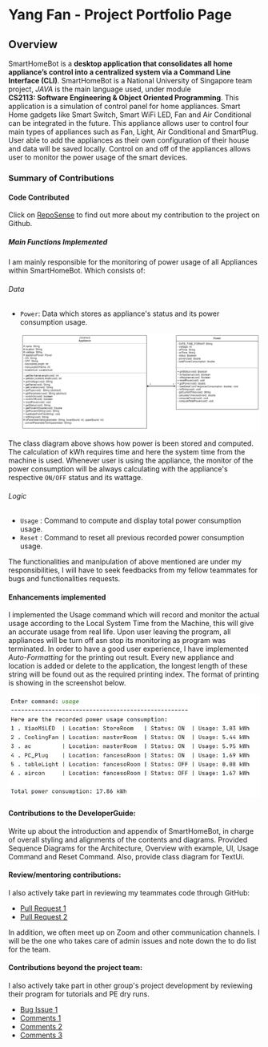 # Yang Fan - Project Portfolio Page

## Overview
SmartHomeBot is a **desktop application that consolidates all home appliance’s control into a 
centralized system via a Command Line Interface (CLI)**. SmartHomeBot is a National University of Singapore team project, *JAVA* is the main language used, under module   
**CS2113: Software Engineering & Object Oriented Programming**. This application is a simulation of control panel for home appliances. Smart Home gadgets like Smart Switch, Smart WiFi LED, Fan and Air Conditional can be integrated in the future. This appliance allows user to control four main types of appliances such as Fan, Light, Air Conditional and SmartPlug. User able to add the appliances as their own configuration of their house and data will be saved locally. Control on and off of the appliances allows user to monitor the power usage of the smart devices.  
 
### Summary of Contributions

#### Code Contributed
Click on [RepoSense](https://nus-cs2113-ay2021s1.github.io/tp-dashboard/#breakdown=true&search=fanceso&sort=groupTitle&sortWithin=title&since=2020-09-27&timeframe=commit&mergegroup=&groupSelect=groupByRepos&checkedFileTypes=functional-code~test-code~other~docs) to find out more about  my contribution to the project on Github.


##### Main Functions Implemented
I am mainly responsible for the monitoring of power usage of all Appliances within SmartHomeBot. Which consists of: 

###### *Data*
- `Power`: Data which stores as appliance's status and its power consumption usage.

  ![Power Class](../images/diagrams/ClassDiagram_Power.png)

The class diagram above shows how power is been stored and computed. The calculation of kWh requires time and here the system time from the machine is used. Whenever user is using the appliance, the monitor of the power consumption will be always calculating with the appliance's respective `ON/OFF` status and its wattage.

###### *Logic*
- `Usage` : Command to compute and display total power consumption usage. 
- `Reset` : Command to reset all previous recorded power consumption usage.     

The functionalities and manipulation of above mentioned are under my responsibilities, I will have to seek feedbacks from my fellow teammates for bugs and functionalities requests. 

#### Enhancements implemented
I implemented the Usage command which will record and monitor the actual usage according to the Local System Time from the Machine, this will give an accurate usage from real life. Upon user leaving the program, all appliances will be turn off asn stop its monitoring as program was terminated. In order to have a good user experience, I have implemented *Auto-Formatting* for the printing out result. Every new appliance and location is added or delete to the application, the longest length of these string will be found out as the required printing index. The format of printing is showing in the screenshot below.

  ![Power Class](../images/user_guide/autoformatting_screenshot.JPG)

#### Contributions to the DeveloperGuide: 
Write up about the introduction and appendix of SmartHomeBot, in charge of overall styling and alignments of the contents and diagrams. Provided Sequence Diagrams for the Architecture, Overview with example, UI, Usage Command and Reset Command. Also, provide class diagram for TextUi.  

#### Review/mentoring contributions:

I also actively take part in reviewing my teammates code through GitHub:
* [Pull Request 1](https://github.com/AY2021S1-CS2113-T14-1/tp/pull/31)
* [Pull Request 2](https://github.com/AY2021S1-CS2113-T14-1/tp/pull/223)

In addition, we often meet up on Zoom and other communication channels. I will be the one who takes care of admin issues and note down the to do list for the team.

#### Contributions beyond the project team:

I also actively take part in other group's project development by reviewing their program for tutorials and PE dry runs. 
* [Bug Issue 1](https://github.com/fanceso/ped/issues)
* [Comments 1](https://github.com/nus-cs2113-AY2021S1/tp/pull/19)
* [Comments 2](https://github.com/nus-cs2113-AY2021S1/tp/pull/3)
* [Comments 3](https://github.com/nus-cs2113-AY2021S1/tp/pull/15)
